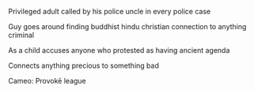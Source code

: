 Privileged adult called by his police uncle in every police case

Guy goes around finding buddhist hindu christian connection to anything criminal

As a child accuses anyone who protested as having ancient agenda

Connects anything precious to something bad

Cameo:
Provokē league